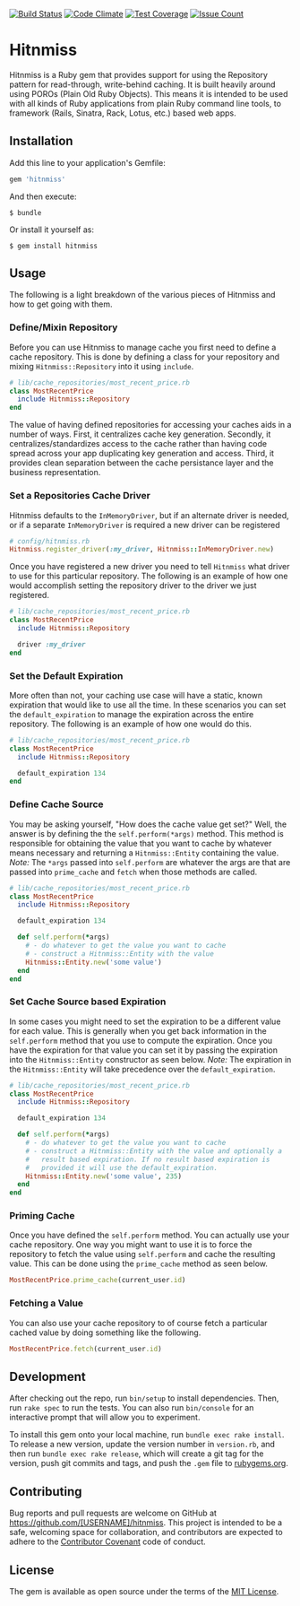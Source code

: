 [![Build Status](https://travis-ci.com/Acornsgrow/hitnmiss.svg?token=GGEgqzL4zt7sa3zVgspU&branch=master)](https://travis-ci.com/Acornsgrow/hitnmiss)
[![Code Climate](https://codeclimate.com/repos/567a3c30bd3f3b63510017dd/badges/e979a32e79ec12d35896/gpa.svg)](https://codeclimate.com/repos/567a3c30bd3f3b63510017dd/feed)
[![Test Coverage](https://codeclimate.com/repos/567a3c30bd3f3b63510017dd/badges/e979a32e79ec12d35896/coverage.svg)](https://codeclimate.com/repos/567a3c30bd3f3b63510017dd/coverage)
[![Issue Count](https://codeclimate.com/repos/567a3c30bd3f3b63510017dd/badges/e979a32e79ec12d35896/issue_count.svg)](https://codeclimate.com/repos/567a3c30bd3f3b63510017dd/feed)

# Hitnmiss

Hitnmiss is a Ruby gem that provides support for using the Repository
pattern for read-through, write-behind caching. It is built heavily
around using POROs (Plain Old Ruby Objects). This means it is intended
to be used with all kinds of Ruby applications from plain Ruby command
line tools, to framework (Rails, Sinatra, Rack, Lotus, etc.) based web
apps.

## Installation

Add this line to your application's Gemfile:

```ruby
gem 'hitnmiss'
```

And then execute:

    $ bundle

Or install it yourself as:

    $ gem install hitnmiss

## Usage

The following is a light breakdown of the various pieces of Hitnmiss and
how to get going with them.

### Define/Mixin Repository

Before you can use Hitnmiss to manage cache you first need to define a
cache repository. This is done by defining a class for your repository
and mixing `Hitnmiss::Repository` into it using `include`.

```ruby
# lib/cache_repositories/most_recent_price.rb
class MostRecentPrice
  include Hitnmiss::Repository
end
```

The value of having defined repositories for accessing your caches aids
in a number of ways. First, it centralizes cache key generation.
Secondly, it centralizes/standardizes access to the cache rather than
having code spread across your app duplicating key generation and
access. Third, it provides clean separation between the cache
persistance layer and the business representation.

###  Set a Repositories Cache Driver

Hitnmiss defaults to the `InMemoryDriver`, but if an alternate driver is
needed, or if a separate `InMemoryDriver` is required a new driver can be
registered

```ruby
# config/hitnmiss.rb
Hitnmiss.register_driver(:my_driver, Hitnmiss::InMemoryDriver.new)
```

Once you have registered a new driver you need to tell `Hitnmiss` what 
driver to use for this particular repository. The following is an example
of how one would accomplish setting the repository driver to the driver we
just registered.

```ruby
# lib/cache_repositories/most_recent_price.rb
class MostRecentPrice
  include Hitnmiss::Repository

  driver :my_driver
end
```

### Set the Default Expiration

More often than not, your caching use case will have a static, known
expiration that would like to use all the time. In these scenarios you
can set the `default_expiration` to manage the expiration across the
entire repository. The following is an example of how one would do this.

```ruby
# lib/cache_repositories/most_recent_price.rb
class MostRecentPrice
  include Hitnmiss::Repository

  default_expiration 134
end
```

### Define Cache Source

You may be asking yourself, "How does the cache value get set?" Well,
the answer is by defining the the `self.perform(*args)` method. This
method is responsible for obtaining the value that you want to cache by
whatever means necessary and returning a `Hitnmiss::Entity` containing
the value. *Note:* The `*args` passed into `self.perform` are whatever
the args are that are passed into `prime_cache` and `fetch` when those
methods are called.

```ruby
# lib/cache_repositories/most_recent_price.rb
class MostRecentPrice
  include Hitnmiss::Repository

  default_expiration 134

  def self.perform(*args)
    # - do whatever to get the value you want to cache
    # - construct a Hitnmiss::Entity with the value
    Hitnmiss::Entity.new('some value')
  end
end
```

### Set Cache Source based Expiration

In some cases you might need to set the expiration to be a different
value for each value. This is generally when you get back information in
the `self.perform` method that you use to compute the expiration. Once
you have the expiration for that value you can set it by passing the
expiration into the `Hitnmiss::Entity` constructor as seen below.
*Note:* The expiration in the `Hitnmiss::Entity` will take precedence
over the `default_expiration`.

```ruby
# lib/cache_repositories/most_recent_price.rb
class MostRecentPrice
  include Hitnmiss::Repository

  default_expiration 134

  def self.perform(*args)
    # - do whatever to get the value you want to cache
    # - construct a Hitnmiss::Entity with the value and optionally a
    #   result based expiration. If no result based expiration is
    #   provided it will use the default_expiration.
    Hitnmiss::Entity.new('some value', 235)
  end
end
```

### Priming Cache

Once you have defined the `self.perform` method. You can actually use
your cache repository. One way you might want to use it is to force the
repository to fetch the value using `self.perform` and cache the
resulting value. This can be done using the `prime_cache` method as seen
below.

```ruby
MostRecentPrice.prime_cache(current_user.id)
```

### Fetching a Value

You can also use your cache repository to of course fetch a particular
cached value by doing something like the following.

```ruby
MostRecentPrice.fetch(current_user.id)
```

## Development

After checking out the repo, run `bin/setup` to install dependencies.
Then, run `rake spec` to run the tests. You can also run `bin/console`
for an interactive prompt that will allow you to experiment.

To install this gem onto your local machine, run `bundle exec rake
install`. To release a new version, update the version number in
`version.rb`, and then run `bundle exec rake release`, which will create
a git tag for the version, push git commits and tags, and push the
`.gem` file to [rubygems.org](https://rubygems.org).

## Contributing

Bug reports and pull requests are welcome on GitHub at
https://github.com/[USERNAME]/hitnmiss. This project is intended to be a
safe, welcoming space for collaboration, and contributors are expected
to adhere to the [Contributor Covenant](http://contributor-covenant.org)
code of conduct.

## License

The gem is available as open source under the terms of the [MIT
License](http://opensource.org/licenses/MIT).

